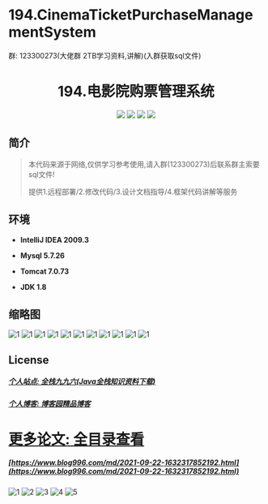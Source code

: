 # 194.CinemaTicketPurchaseManagementSystem

<p>群: 123300273(大佬群 2TB学习资料,讲解)(入群获取sql文件)</p>

<p><h1 align="center">194.电影院购票管理系统</h1></p>


<p align="center">
	<img src="https://img.shields.io/badge/jdk-1.8-orange.svg"/>
    <img src="https://img.shields.io/badge/servlet-5.x-lightgrey.svg"/>
    <img src="https://img.shields.io/badge/jsp-3.x-blue.svg"/>
    <img src="https://img.shields.io/badge/jdbc-5.x-yellow.svg"/>
</p>

## 简介


> 本代码来源于网络,仅供学习参考使用,请入群(123300273)后联系群主索要sql文件!
>
> 提供1.远程部署/2.修改代码/3.设计文档指导/4.框架代码讲解等服务
>


## 环境

- <b>IntelliJ IDEA 2009.3</b>

- <b>Mysql 5.7.26</b>

- <b>Tomcat 7.0.73</b>

- <b>JDK 1.8</b>




## 缩略图
![1](https://img2023.cnblogs.com/blog/588112/202212/588112-20221225154629317-1763370096.png)
![1](https://img2023.cnblogs.com/blog/588112/202212/588112-20221225154637856-1124617472.png)
![1](https://img2023.cnblogs.com/blog/588112/202212/588112-20221225154643698-2127415778.png)
![1](https://img2023.cnblogs.com/blog/588112/202212/588112-20221225154648340-417537312.png)
![1](https://img2023.cnblogs.com/blog/588112/202212/588112-20221225154655120-342705588.png)
![1](https://img2023.cnblogs.com/blog/588112/202212/588112-20221225154701249-63568216.png)
![1](https://img2023.cnblogs.com/blog/588112/202212/588112-20221225154706336-1766582406.png)
![1](https://img2023.cnblogs.com/blog/588112/202212/588112-20221225154710941-497832382.png)
![1](https://img2023.cnblogs.com/blog/588112/202212/588112-20221225154715404-611459658.png)
![1](https://img2023.cnblogs.com/blog/588112/202212/588112-20221225154719271-1840668445.png)
![1](https://img2023.cnblogs.com/blog/588112/202212/588112-20221225154723327-222035880.png)






## License

##### [个人站点: 全栈九九六(Java全栈知识资料下载)](https://www.blog996.com/)
##### [个人博客: 博客园精品博客](https://www.cnblogs.com/yysbolg/)


# [更多论文: 全目录查看](https://www.blog996.com/md/2021-09-22-1632317852192.html)
##### [https://www.blog996.com/md/2021-09-22-1632317852192.html](https://www.blog996.com/md/2021-09-22-1632317852192.html)

![1](https://img2022.cnblogs.com/blog/588112/202209/588112-20220922103526339-1493007170.png)
![2](https://img2022.cnblogs.com/blog/588112/202209/588112-20220922103543790-1329624097.png)
![3](https://img2022.cnblogs.com/blog/588112/202209/588112-20220922103559105-1654136839.png)
![4](https://img2022.cnblogs.com/blog/588112/202209/588112-20220922103617450-1858868571.png)
![5](https://img2022.cnblogs.com/blog/588112/202209/588112-20220922103637646-959105862.png)




